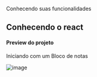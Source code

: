 <p>Conhecendo suas funcionalidades</p>

<h2>Conhecendo o react</h2>
 
<h4>Preview do projeto</h4> 

<p>Iniciando com um Bloco de notas</p>

![image](https://user-images.githubusercontent.com/66530386/114448042-733ba880-9ba9-11eb-8e08-ed810a082463.png)



